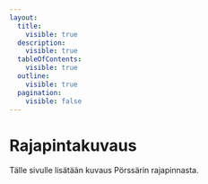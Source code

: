 ```yaml
---
layout:
  title:
    visible: true
  description:
    visible: true
  tableOfContents:
    visible: true
  outline:
    visible: true
  pagination:
    visible: false
---
```


# Rajapintakuvaus

Tälle sivulle lisätään kuvaus Pörssärin rajapinnasta.
